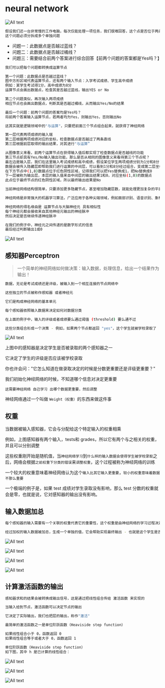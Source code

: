 # neural network

![All text](http://ww1.sinaimg.cn/large/dc05ba18gy1fluv5xoo01j21au0m4ten.jpg)

```bash
假设我们还一台非常慢的工作电脑，每次仅能处理一项任务，我们很难回答，这个点是否位于两条直线的限定范围内？
这个问题必须分拆成多个单独问题
```

* 问题一：此数据点是否越过蓝线？
* 问题二：此数据点是否越过橘线？
* 问题三：需要结合前两个答案进行综合回答【前两个问题的答案都是Yes吗？】

```bash
我们可以把每个问题都转换成运算节点

第一个问题：此数据点是否越过蓝线？
图中方形区域代表运算节点，还有两个输入节点：入学考试成绩、学生高中成绩
例如：某学生考试得1分，高中成绩为8分
运算节点会画出数据点，检查其是否越过蓝线，输出YES or No

第二个问题类似，再次输入两项成绩
相应节点也会画出数据点，判断其是否越过橘线，从而输出Yes/No的结果

最后一个问题：前两个问题的答案均是Yes吗？
将前两个答案输入运算节点，若两者均为Yes，则输出Yes，否则输出No

这其实就是逻辑领域中的"与运算"，只要把前面三个节点组合起来，就获得了神经网络

第一层代表两项成绩的输入端
第二层根据两项成绩对应的坐标，检查数据点是否越过了两条直线
第三层根据前层取得的输出结果，对其进行"与运算”
```

```bash
从图像意义来看，前两个运算节点在获得输入值后都实现了检查数据点是否越线的功能
第三节点却具有Yes/No输入输出功能，那么是否从相同的图像意义来看待第三个节点呢？
最左边是输入层，我们在这里输入考试成绩和高中成绩，假设某位学生两项成绩分别为1分和8分
数据会被传入隐藏层即帮助我们进行运算的中间层，可以看到1分和8分经过组合，变成第二层坐标图中的(1,8)数据点并位于绿色阳性区域，所以上方输出Yes
在下方节点中(1,8)数据点位于红色阴性区域，记得我们可以把Yes替换成1，把No替换成0
下一层被称为输出层，本层的输入值来自中间层的输出结果1和0，对应坐标(1,0)的数据点
此点位于最终节点的红色阴性区域，所以最终输出结果是No
```

```bash
当前神经网络结构很简单，只要添加更多隐藏节点，甚至增加隐藏层数，就能处理更加复杂的平面映射,甚至处理三维或更高维的空间映射
```

```bash
神经网络是非常强大的机器学习算法，广泛应用于各种尖端领域，例如面部识别、语音识别、象棋博弈、自动驾驶
```

```bash
神经网络的得名缘由是 运算节点与大脑神经元 具有相似性
每个神经元都会接收来自其他神经元输出的神经脉冲
然后决定是否继续传递神经脉冲
```

```bash
在我们的例子中，神经元之间传递的是数字形式的信息
最后经过判断输出1或0
```

![All text](http://ww1.sinaimg.cn/large/dc05ba18gy1fluuthcghfj219w0m2jvh.jpg)

## 感知器Perceptron

>一个简单的神经网络如何做决策：输入数据，处理信息，给出一个结果作为输出！

```bash
数据，无论是考试成绩还是评级，被输入到一个相互连接的节点网络中

这些独立的节点被称作感知器 或者神经元

它们是构成神经网络的基本单元

每个感知器依照输入数据来决定如何对数据分类

在上面的例子中，输入的评级或者成绩要么通过阈值 (threshold) 要么通不过

这些分类组合形成一个决策 - 例如，如果两个节点都返回 "yes"，这个学生就被学校录取了
```

![All text](http://ww1.sinaimg.cn/large/dc05ba18gy1fluv5xoo01j21au0m4ten.jpg)

上图中的感知器是决定学生是否被录取的两个感知器之一

它决定了学生的评级是否应该被学校录取

你也许会问："它怎么知道在做录取决定的时候是分数更重要还是评级更重要？"

我们初始化神经网络的时候，不知道哪个信息对决定更重要

`这需要神经网络 自己学习 出哪个数据更重要，然后调整`

神经网络通过一个叫做 `Weight（权重）`的东西来做这件事

## 权重

当数据被输入感知器，它会与分配给这个特定输入的权重相乘

例如，上图感知器有两个输入，tests和 grades，所以它有两个与之相关的权重，并且可以分别调整

这些权重刚开始是随机值，当`神经网络学习`到`什么样的输入数据会使得学生被学校录取`之后，网络会根据`之前权重下分类的错误`来`调整权重`，这个过程被称为神经网络的训练

一个较大的权重意味着神经网络认为这个`输入比其它输入更重要`，`较小的权重意味着数据不那么重要`

一个极端的例子是，如果 test 成绩对学生录取没有影响，那么 test 分数的权重就会是零，也就是说，它对感知器的输出没有影响。

## 输入数据加总

```bash
每个感知器的输入需要有一个关联的权重代表它的重要性，这个权重是由神经网络的学习过程决定的，也就是训练
```

```bash
经过加权的输入数据被加总，生成一个单独的值，它会帮助实现最终输出 - 也就是这个学生是否被录取。让我们看一个实际的例子
```

![All text](http://ww1.sinaimg.cn/large/dc05ba18gy1flvcbi7hdvj21840kuq7m.jpg)

![All text](http://ww1.sinaimg.cn/large/dc05ba18gy1flve5v9y05j218o08uwgx.jpg)

![All text](http://ww1.sinaimg.cn/large/dc05ba18gy1flve5ulwnlj21a20d6n07.jpg)

![All text](http://ww1.sinaimg.cn/large/dc05ba18gy1flve5vqbv3j21dc0iugpg.jpg)

## 计算激活函数的输出

```bash
感知器求和的结果会被转换成输出信号，这是通过把线性组合传给 激活函数 来实现的
```

```bash
当输入给到节点，激活函数可以决定节点的输出

它决定了实际输出，我们也把层的输出，称作"激活"
```

```bash
最简单的激活函数之一是单位阶跃函数（Heaviside step function）

如果线性组合小于 0，函数返回 0
如果线性组合等于或者大于 0，函数返回 1

单位阶跃函数（Heaviside step function） 
如下图，其中 h 是已计算的线性组合：
```

![All text](http://ww1.sinaimg.cn/large/dc05ba18gy1flvenpejvqj21a213yjtp.jpg)

![All text](http://ww1.sinaimg.cn/large/dc05ba18gy1flveq8dnxhj21ay0bmtc3.jpg)

![All text](http://ww1.sinaimg.cn/large/dc05ba18gy1flveq82dhdj216y0ws0ur.jpg)